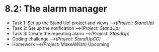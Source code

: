 # 8.2: The alarm manager

* Task 1: Set up the Stand Up! project and views -->*(Project: StandUp)*
* Task 2: Set up the notification -->*(Project: StandUp)*
* Task 3: Create the repeating alarm -->*(Project: StandUp)*
* Coding challenge -->*(Project: StandUpCC)*
* Homework -->*(Project: MakeAWish)* Upcoming
